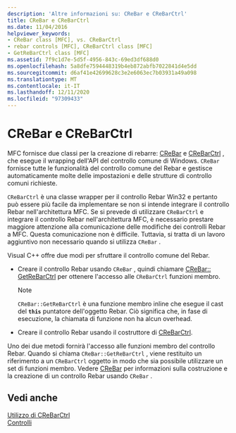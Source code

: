 ```yaml
---
description: 'Altre informazioni su: CReBar e CReBarCtrl'
title: CReBar e CReBarCtrl
ms.date: 11/04/2016
helpviewer_keywords:
- CReBar class [MFC], vs. CReBarCtrl
- rebar controls [MFC], CReBarCtrl class [MFC]
- GetReBarCtrl class [MFC]
ms.assetid: 7f9c1d7e-5d5f-4956-843c-69ed3df688d0
ms.openlocfilehash: 5a8dfe7594448319b4eb872abfb7022841d4e5dd
ms.sourcegitcommit: d6af41e42699628c3e2e6063ec7b03931a49a098
ms.translationtype: MT
ms.contentlocale: it-IT
ms.lasthandoff: 12/11/2020
ms.locfileid: "97309433"
---
```

# <a name="crebar-vs-crebarctrl"></a>CReBar e CReBarCtrl

MFC fornisce due classi per la creazione di rebarre: [CReBar](reference/crebar-class.md) e [CReBarCtrl](reference/crebarctrl-class.md) , che esegue il wrapping dell'API del controllo comune di Windows. `CReBar` fornisce tutte le funzionalità del controllo comune del Rebar e gestisce automaticamente molte delle impostazioni e delle strutture di controllo comuni richieste.

`CReBarCtrl` è una classe wrapper per il controllo Rebar Win32 e pertanto può essere più facile da implementare se non si intende integrare il controllo Rebar nell'architettura MFC. Se si prevede di utilizzare `CReBarCtrl` e integrare il controllo Rebar nell'architettura MFC, è necessario prestare maggiore attenzione alla comunicazione delle modifiche dei controlli Rebar a MFC. Questa comunicazione non è difficile. Tuttavia, si tratta di un lavoro aggiuntivo non necessario quando si utilizza `CReBar` .

Visual C++ offre due modi per sfruttare il controllo comune del Rebar.

- Creare il controllo Rebar usando `CReBar` , quindi chiamare [CReBar:: GetReBarCtrl](reference/crebar-class.md#getrebarctrl) per ottenere l'accesso alle `CReBarCtrl` funzioni membro.

    > [!NOTE]
    >  `CReBar::GetReBarCtrl` è una funzione membro inline che esegue il cast del **`this`** puntatore dell'oggetto Rebar. Ciò significa che, in fase di esecuzione, la chiamata di funzione non ha alcun overhead.

- Creare il controllo Rebar usando il costruttore di [CReBarCtrl](reference/crebarctrl-class.md).

Uno dei due metodi fornirà l'accesso alle funzioni membro del controllo Rebar. Quando si chiama `CReBar::GetReBarCtrl` , viene restituito un riferimento a un `CReBarCtrl` oggetto in modo che sia possibile utilizzare un set di funzioni membro. Vedere [CReBar](reference/crebar-class.md) per informazioni sulla costruzione e la creazione di un controllo Rebar usando `CReBar` .

## <a name="see-also"></a>Vedi anche

[Utilizzo di CReBarCtrl](using-crebarctrl.md)<br/>
[Controlli](controls-mfc.md)
